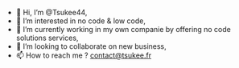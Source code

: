 - 👋 Hi, I’m @Tsukee44,
- 👀 I’m interested in no code & low code,
- 🌱 I’m currently working in my own companie by offering no code solutions services,
- 💞️ I’m looking to collaborate on new business,
- 📫 How to reach me ? contact@tsukee.fr

<!---
Tsukee44/Tsukee44 is a ✨ special ✨ repository because its `README.md` (this file) appears on your GitHub profile.
You can click the Preview link to take a look at your changes.
--->
